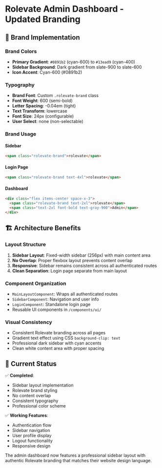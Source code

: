 # Rolevate Admin Dashboard - Updated Branding

## 🎨 Brand Implementation

### Brand Colors

- **Primary Gradient**: `#0891b2` (cyan-600) to `#13ead9` (cyan-400)
- **Sidebar Background**: Dark gradient from slate-900 to slate-600
- **Icon Accent**: Cyan-600 (#0891b2)

### Typography

- **Brand Font**: Custom `.rolevate-brand` class
- **Font Weight**: 600 (semi-bold)
- **Letter Spacing**: -0.04em (tight)
- **Text Transform**: lowercase
- **Font Size**: 24px (configurable)
- **User Select**: none (non-selectable)

### Brand Usage

#### Sidebar

```html
<span class="rolevate-brand">rolevate</span>
```

#### Login Page

```html
<span class="rolevate-brand text-4xl">rolevate</span>
```

#### Dashboard

```html
<div class="flex items-center space-x-3">
  <span class="rolevate-brand text-2xl">rolevate</span>
  <span class="text-2xl font-bold text-gray-900">Admin</span>
</div>
```

## 🏗️ Architecture Benefits

### Layout Structure

1. **Sidebar Layout**: Fixed-width sidebar (256px) with main content area
2. **No Overlap**: Proper flexbox layout prevents content overlap
3. **Responsive**: Sidebar remains consistent across all authenticated routes
4. **Clean Separation**: Login page separate from main layout

### Component Organization

- `MainLayoutComponent`: Wraps all authenticated routes
- `SidebarComponent`: Navigation and user info
- `LoginComponent`: Standalone login page
- Reusable UI components in `/components/ui/`

### Visual Consistency

- Consistent Rolevate branding across all pages
- Gradient text effect using CSS `background-clip: text`
- Professional dark sidebar with cyan accents
- Clean white content area with proper spacing

## 🎯 Current Status

✅ **Completed**:

- Sidebar layout implementation
- Rolevate brand styling
- No content overlap
- Consistent typography
- Professional color scheme

✅ **Working Features**:

- Authentication flow
- Sidebar navigation
- User profile display
- Logout functionality
- Responsive design

The admin dashboard now features a professional sidebar layout with authentic Rolevate branding that matches their website design language.
